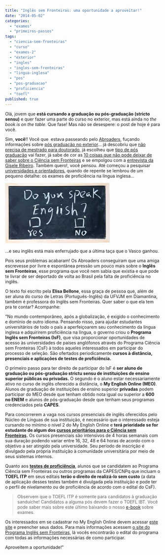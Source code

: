 ```yaml
---
title: "Inglês sem Fronteiras: uma oportunidade a aproveitar!"
date: "2014-05-02"
categories: 
  - "exames"
  - "primeiros-passos"
tags: 
  - "ciencia-sem-fronteiras"
  - "curso"
  - "exames-2"
  - "exterior"
  - "ingles"
  - "ingles-sem-fronteiras"
  - "lingua-inglesa"
  - "pos"
  - "pos-graduacao"
  - "proficiencia"
  - "toefl"
published: true
---
```


Olá, jovem que **está cursando a graduação ou pós-graduação (stricto sensu)** e quer fazer uma parte do curso no exterior, mas está ainda no _the book is on the table_. Que fase! Mas não se desespere: o post de hoje é para você.

Sim, **você**!! Você que  estava passeando pelo [Abroaders](http://www.abroaders.com.br/welcome/ "Welcome to Abroaders: o seu novo guia sobre como estudar no exterior"), fuçando informações sobre [pós graduação no exterior](http://www.abroaders.com.br/porque-fazer-pos/ "Pós-graduação nos EUA: saiba se deve tentar e por quê")... já descobriu que [não precisa de mestrado para doutorado](http://www.abroaders.com.br/doutorado-sem-mestrado-real-life-just-fantasy/ "Doutorado sem Mestrado, is this the real life… is this just fantasy ?"), já escolheu que [tipo de pós graduação](http://www.abroaders.com.br/graus-de-formacao/ "Undergraduate Degree, Graduate Degree, Master, Doctorate (PhD): entenda de uma vez por todas as categorias de formação do ensino superior nos EUA") vai fazer, já sabe de cor as [10 coisas que não pode deixar de saber sobre o Ciência sem Fronteiras](http://www.abroaders.com.br/10-coisas-que-voce-deve-saber-sobre-o-programa-ciencia-sem-fronteiras/ "10 coisas que você deve saber sobre o programa Ciência sem Fronteiras") e se empolgou com a [entrevista da Gisele Ribeiro](http://www.abroaders.com.br/vida-durante-o-doutorado/ "PhD nos EUA: Existe vida durante o doutorado?"). Também quero!, você pensou. Até começou a pesquisar [universidades e orientadores](http://www.abroaders.com.br/universidades-e-orientadores/ "Pós-graduação no exterior: encontrando universidades e orientadores passo-a-passo"), quando de repente se lembrou de um pequeno detalhe: os exames de proficiência na língua inglesa...

[![IsF](images/estudantes-podem-inscrever-programa-ingles-sem-fronteiras-noticias.jpg)](http://www.abroaders.com.br/wp-content/uploads/2014/05/estudantes-podem-inscrever-programa-ingles-sem-fronteiras-noticias.jpg)

...e seu inglês está mais enferrujado que a última taça que o Vasco ganhou.

Pois seus problemas acabaram! Os Abroaders conseguiram que uma amiga escrevesse por livre e espontânea pressão um pouco mais sobre o **Inglês sem Fronteiras**, esse programa que você nem sabia que existia e que pode te livrar de ser deportado de volta ao Brasil pela falta de proficiência no inglês.

O texto foi escrito pela **Elisa Bellone**, essa graça de pessoa que, além de ser aluna do curso de Letras (Português-Inglês) da UFVJM em Diamantina, também é professora do Inglês sem Fronteiras. Quer saber o que ela tem pra te contar? Acompanhe:

"No mundo contemporâneo, após a globalização, é exigido o conhecimento e domínio de outro idioma. Pensando nisso, para ajudar estudantes universitários de todo o país a aperfeiçoarem seu conhecimento da língua inglesa e adquirirem proficiência na língua, o governo criou o **Programa Inglês sem Fronteiras (IsF)**, que visa proporcionar oportunidades de acesso às universidades de países anglófonos através do Programa Ciência sem Fronteiras (CsF) à todos aqueles interessados em participar do processo de seleção. São ofertados periodicamente **cursos à distância, presenciais e aplicações de testes de proficiência.**

O primeiro passo para ter direito de participar do IsF é **ser aluno de graduação ou pós-graduação strictu sensu de instituições de ensino superior públicas ou privadas.** O segundo é o aluno estar necessariamente ativo no curso de inglês oferecido a distância, o **My English Online (MEO)**. Alunos de graduação de instituições de ensino superior **privadas** podem participar do MEO desde que tenham obtido nota igual ou superior a **600 no ENEM** e alunos de pós-graduação desde que tenham seus programas credenciados pela **CAPES**.

Para concorrerem a vaga nos cursos presenciais de inglês oferecidos pelo Núcleo de Línguas de sua instituição, é necessário que o interessado esteja cursando no mínimo o nível 2 do My English Online e **terá prioridade se for estudante de algum dos [cursos prioritários para o Ciência sem Fronteiras](https://www.cienciasemfronteiras.gov.br/web/csf/areas-contempladas "Áreas contempladas pelo CsF").** Os cursos presenciais são intensivos de 4 horas semanais com sua duração podendo variar entre 16, 32, 48 e 64 horas de acordo com o objetivo a ser atingido pela universidade. Seu período de inscrição é divulgado pela própria instituição à comunidade universitária por meio de seus sistemas internos.

Quanto aos [**testes de proficiência**](http://www.abroaders.com.br/principais-exames/ "Os principais exames exigidos para a sua pós-graduação no exterior"), alunos que se candidatem ao Programa Ciência sem Fronteiras ou outros programas da CAPES/CNPq que incluam o **TOEFL ITP** em seus editais **terão o direito de realizá-lo sem custo** (a data de aplicação desses testes também é divulgada pela instituição e pode ter o perfil de nivelamento ou de proficiência de acordo com o edital do CsF).

> Observem que o TOEFL ITP é somente para candidatos à graduação sanduíche! Candidatos a alguma pós devem fazer o TOEFL IBT. Você pode saber mais sobre este último baixando o nosso [e-book](http://conteudo.abroaders.com.br/guia-pratico-exames) sobre exames.

Os interessados em se cadastrar no My English Online devem acessar [este site](http://myenglishonline.com.br) e preencher seus dados. Para mais informações acessem [o site do Programa Inglês sem Fronteiras](http://isf.mec.gov.br/ "Inglês sem Fronteiras"), lá vocês encontrarão o edital do programa com todas as informações necessárias de como participar.

Aproveitem a oportunidade!"
